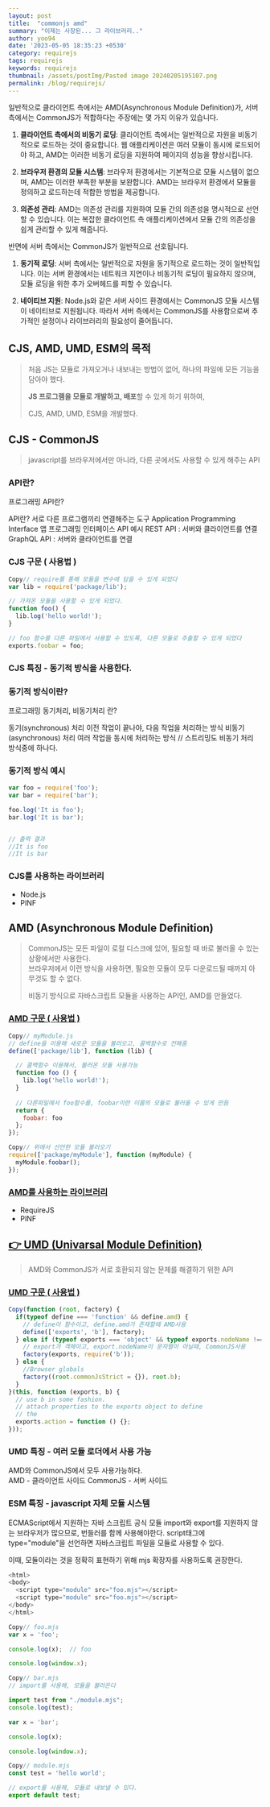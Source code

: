 ```yaml
---
layout: post
title:  "commonjs amd"
summary: "이제는 사장된... 그 라이브러리.."
author: yoo94
date: '2023-05-05 18:35:23 +0530'
category: requirejs
tags: requirejs
keywords: requirejs
thumbnail: /assets/postImg/Pasted image 20240205195107.png
permalink: /blog/requirejs/
---
```

일반적으로 클라이언트 측에서는 AMD(Asynchronous Module Definition)가, 서버 측에서는 CommonJS가 적합하다는 주장에는 몇 가지 이유가 있습니다.

1. **클라이언트 측에서의 비동기 로딩**: 클라이언트 측에서는 일반적으로 자원을 비동기적으로 로드하는 것이 중요합니다. 웹 애플리케이션은 여러 모듈이 동시에 로드되어야 하고, AMD는 이러한 비동기 로딩을 지원하여 페이지의 성능을 향상시킵니다.

2. **브라우저 환경의 모듈 시스템**: 브라우저 환경에서는 기본적으로 모듈 시스템이 없으며, AMD는 이러한 부족한 부분을 보완합니다. AMD는 브라우저 환경에서 모듈을 정의하고 로드하는데 적합한 방법을 제공합니다.

3. **의존성 관리**: AMD는 의존성 관리를 지원하여 모듈 간의 의존성을 명시적으로 선언할 수 있습니다. 이는 복잡한 클라이언트 측 애플리케이션에서 모듈 간의 의존성을 쉽게 관리할 수 있게 해줍니다.


반면에 서버 측에서는 CommonJS가 일반적으로 선호됩니다.

1. **동기적 로딩**: 서버 측에서는 일반적으로 자원을 동기적으로 로드하는 것이 일반적입니다. 이는 서버 환경에서는 네트워크 지연이나 비동기적 로딩이 필요하지 않으며, 모듈 로딩을 위한 추가 오버헤드를 피할 수 있습니다.

2. **네이티브 지원**: Node.js와 같은 서버 사이드 환경에서는 CommonJS 모듈 시스템이 네이티브로 지원됩니다. 따라서 서버 측에서는 CommonJS를 사용함으로써 추가적인 설정이나 라이브러리의 필요성이 줄어듭니다.

## CJS, AMD, UMD, ESM의 목적

> 처음 JS는 모듈로 가져오거나 내보내는 방법이 없어, 하나의 파일에 모든 기능을 담아야 했다.
>
> **JS 프로그램을 모듈로 개발하고, 배포**할 수 있게 하기 위하여,
>
> CJS, AMD, UMD, ESM을 개발했다.

## CJS - CommonJS

> javascript를 브라우저에서만 아니라, 다른 곳에서도 사용할 수 있게 해주는 API

### API란?
프로그래밍 API란?

API란? 서로 다른 프로그램끼리 연결해주는 도구 Application Programming Interface 앱 프로그래밍 인터페이스 API 예시 REST API : 서버와 클라이언트를 연결 GraphQL API : 서버와 클라이언트를 연결


### CJS 구문 ( 사용법 )

```javascript
Copy// require를 통해 모듈을 변수에 담을 수 있게 되었다
var lib = require('package/lib');

// 가져온 모듈을 사용할 수 있게 되었다.
function foo() {
  lib.log('hello world!');
}

// foo 함수를 다른 파일에서 사용할 수 있도록, 다른 모듈로 추출할 수 있게 되었다
exports.foobar = foo;
```

### CJS 특징 - 동기적 방식을 사용한다.

### 동기적 방식이란?

프로그래밍 동기처리, 비동기처리 란?

동기(synchronous) 처리 이전 작업이 끝나야, 다음 작업을 처리하는 방식 비동기(asynchronous) 처리 여러 작업을 동시에 처리하는 방식 // 스트리밍도 비동기 처리 방식중에 하나다.
### 동기적 방식 예시

```javascript
var foo = require('foo');
var bar = require('bar');

foo.log('It is foo');
bar.log('It is bar');


// 출력 결과
//It is foo
//It is bar
```

### CJS를 사용하는 라이브러리

- Node.js
- PINF

## AMD (Asynchronous Module Definition)

> CommonJS는 모든 파일이 로컬 디스크에 있어, 필요할 때 바로 불러올 수 있는 상황에서만 사용한다.  
> 브라우저에서 이런 방식을 사용하면, 필요한 모듈이 모두 다운로드될 때까지 아무것도 할 수 없다.
>
> 비동기 방식으로 자바스크립트 모듈을 사용하는 API인, AMD를 만들었다.

### [AMD 구문 ( 사용법 )](https://defineall.tistory.com/916#AMD%20%EA%B5%AC%EB%AC%B8%20(%20%EC%82%AC%EC%9A%A9%EB%B2%95%20)-1)

```javascript
Copy// myModule.js
// define을 이용해 새로운 모듈을 불러오고, 콜백함수로 전해줌
define(['package/lib'], function (lib) {

  // 콜백함수 이용해서, 불러온 모듈 사용가능
  function foo () {
    lib.log('hello world!');
  }
  
  // 다른파일에서 foo함수를, foobar이란 이름의 모듈로 불러올 수 있게 만듬
  return {
    foobar: foo
  };
});
```

```javascript
Copy// 위에서 선언한 모듈 불러오기
require(['package/myModule'], function (myModule) {
  myModule.foobar();
});
```

### [AMD를 사용하는 라이브러리](https://defineall.tistory.com/916#AMD%EB%A5%BC%20%EC%82%AC%EC%9A%A9%ED%95%98%EB%8A%94%20%EB%9D%BC%EC%9D%B4%EB%B8%8C%EB%9F%AC%EB%A6%AC-1)

- RequireJS
- PINF

## [👉 UMD (Univarsal Module Definition)](https://defineall.tistory.com/916#%F0%9F%91%89%C2%A0UMD%20(Univarsal%20Module%20Definition)-1)

> AMD와 CommonJS가 서로 호환되지 않는 문제를 해결하기 위한 API

### [UMD 구문 ( 사용법 )](https://defineall.tistory.com/916#UMD%20%EA%B5%AC%EB%AC%B8%20(%20%EC%82%AC%EC%9A%A9%EB%B2%95%20)-1)

```javascript
Copy(function (root, factory) {
  if(typeof define === 'function' && define.amd) {
    // define이 함수이고, define.amd가 존재할때 AMD사용
    define(['exports', 'b'], factory);
  } else if (typeof exports === 'object' && typeof exports.nodeName !== 'string') {
    // export가 객체이고, export.nodeName이 문자열이 아닐때, CommonJS사용
    factory(exports, require('b'));
  } else {
    //Browser globals
    factory((root.commonJsStrict = {}), root.b);
  }
}(this, function (exports, b) {
  // use b in some fashion.
  // attach properties to the exports object to define
  // the
  exports.action = function () {};
}));
```

### UMD 특징 - 여러 모듈 로더에서 사용 가능

AMD와 CommonJS에서 모두 사용가능하다.  
AMD - 클라이언트 사이드
CommonJS - 서버 사이드




### ESM 특징 - javascript 자체 모듈 시스템
ECMAScript에서 지원하는 자바 스크립트 공식 모듈
import와 export를 지원하지 않는 브라우저가 많으므로, 번들러를 함께 사용해야한다.
script태그에 type="module"을 선언하면 자바스크립트 파일을 모듈로 사용할 수 있다.  
  
이때, 모듈이라는 것을 정확히 표현하기 위해 mjs 확장자를 사용하도록 권장한다.

```javascript
<html>
<body>
  <script type="module" src="foo.mjs"></script>
  <script type="module" src="foo.mjs"></script>
</body>
</html>
```

```javascript
Copy// foo.mjs
var x = 'foo';

console.log(x);  // foo

console.log(window.x);
```

```javascript
Copy// bar.mjs
// import를 사용해, 모듈을 불러온다

import test from "./module.mjs";
console.log(test);

var x = 'bar';

console.log(x);

console.log(window.x);
```

```javascript
Copy// module.mjs
const test = 'hello world';

// export를 사용해, 모듈로 내보낼 수 있다.
export default test;

```